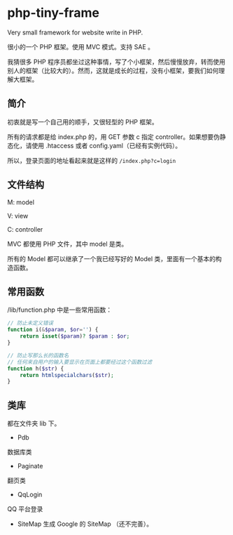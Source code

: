 php-tiny-frame
==============

Very small framework for website write in PHP.

很小的一个 PHP 框架。使用 MVC 模式。支持 SAE 。

我猜很多 PHP 程序员都坐过这种事情，写了个小框架，然后慢慢放弃，转而使用别人的框架（比较大的）。然而，这就是成长的过程，没有小框架，要我们如何理解大框架。

简介
-------

初衷就是写一个自己用的顺手，又很轻型的 PHP 框架。

所有的请求都是给 index.php 的，用 GET 参数 c 指定 controller。如果想要伪静态化，请使用 .htaccess 或者 config.yaml（已经有实例代码）。

所以，登录页面的地址看起来就是这样的 `/index.php?c=login`

文件结构
-------

M: model

V: view

C: controller

MVC 都使用 PHP 文件，其中 model 是类。

所有的 Model 都可以继承了一个我已经写好的 Model 类，里面有一个基本的构造函数。

常用函数
--------

/lib/function.php 中是一些常用函数：

```php
// 防止未定义错误
function i(&$param, $or='') {
    return isset($param)? $param : $or;
}

// 防止写那么长的函数名
// 任何来自用户的输入要显示在页面上都要经过这个函数过滤
function h($str) {
    return htmlspecialchars($str);
}
```

类库
-----

都在文件夹 lib 下。

- Pdb

 数据库类

- Paginate

 翻页类

- QqLogin

 QQ 平台登录

- SiteMap
 生成 Google 的 SiteMap （还不完善）。